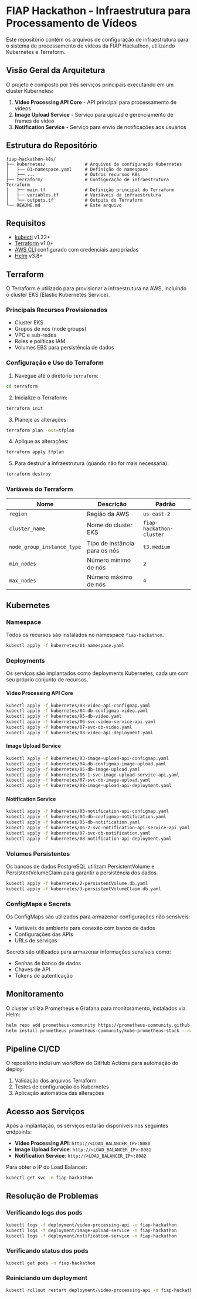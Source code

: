 # FIAP Hackathon - Infraestrutura para Processamento de Vídeos

Este repositório contém os arquivos de configuração de infraestrutura para o sistema de processamento de vídeos da FIAP Hackathon, utilizando Kubernetes e Terraform.

## Visão Geral da Arquitetura

O projeto é composto por três serviços principais executando em um cluster Kubernetes:

1. **Video Processing API Core** - API principal para processamento de vídeos
2. **Image Upload Service** - Serviço para upload e gerenciamento de frames de vídeo
3. **Notification Service** - Serviço para envio de notificações aos usuários


## Estrutura do Repositório

```
fiap-hackathon-k8s/
├── kubernetes/               # Arquivos de configuração Kubernetes
│   ├── 01-namespace.yaml     # Definição do namespace
│   ├── ...                   # Outros recursos K8s
├── terraform/                # Configuração de infraestrutura Terraform
│   ├── main.tf               # Definição principal do Terraform
│   ├── variables.tf          # Variáveis da infraestrutura
│   └── outputs.tf            # Outputs do Terraform
└── README.md                 # Este arquivo
```

## Requisitos

- [kubectl](https://kubernetes.io/docs/tasks/tools/install-kubectl/) v1.22+
- [Terraform](https://www.terraform.io/downloads.html) v1.0+
- [AWS CLI](https://aws.amazon.com/cli/) configurado com credenciais apropriadas
- [Helm](https://helm.sh/docs/intro/install/) v3.8+

## Terraform

O Terraform é utilizado para provisionar a infraestrutura na AWS, incluindo o cluster EKS (Elastic Kubernetes Service).

### Principais Recursos Provisionados

- Cluster EKS
- Grupos de nós (node groups)
- VPC e sub-redes
- Roles e políticas IAM
- Volumes EBS para persistência de dados

### Configuração e Uso do Terraform

1. Navegue até o diretório `terraform`:

```bash
cd terraform
```

2. Inicialize o Terraform:

```bash
terraform init
```

3. Planeje as alterações:

```bash
terraform plan -out=tfplan
```

4. Aplique as alterações:

```bash
terraform apply tfplan
```

5. Para destruir a infraestrutura (quando não for mais necessária):

```bash
terraform destroy
```

### Variáveis do Terraform

| Nome | Descrição | Padrão |
|------|-----------|--------|
| `region` | Região da AWS | `us-east-2` |
| `cluster_name` | Nome do cluster EKS | `fiap-hackathon-cluster` |
| `node_group_instance_type` | Tipo de instância para os nós | `t3.medium` |
| `min_nodes` | Número mínimo de nós | `2` |
| `max_nodes` | Número máximo de nós | `4` |

## Kubernetes

### Namespace

Todos os recursos são instalados no namespace `fiap-hackathon`.

```bash
kubectl apply -f kubernetes/01-namespace.yaml
```

### Deployments

Os serviços são implantados como deployments Kubernetes, cada um com seu próprio conjunto de recursos.

#### Video Processing API Core

```bash
kubectl apply -f kubernetes/03-video-api-configmap.yaml
kubectl apply -f kubernetes/04-db-configmap-video.yaml
kubectl apply -f kubernetes/05-db-video.yaml
kubectl apply -f kubernetes/06-svc-video-service-api.yaml
kubectl apply -f kubernetes/07-svc-db-video.yaml
kubectl apply -f kubernetes/08-video-api-deployment.yaml
```

#### Image Upload Service

```bash
kubectl apply -f kubernetes/03-image-upload-api-configmap.yaml
kubectl apply -f kubernetes/04-db-configmap-image-upload.yaml
kubectl apply -f kubernetes/05-db-image-upload.yaml
kubectl apply -f kubernetes/06-1-svc-image-upload-service-api.yaml
kubectl apply -f kubernetes/07-svc-db-image-upload.yaml
kubectl apply -f kubernetes/08-image-upload-api-deployment.yaml
```

#### Notification Service

```bash
kubectl apply -f kubernetes/03-notification-api-configmap.yaml
kubectl apply -f kubernetes/04-db-configmap-notification.yaml
kubectl apply -f kubernetes/05-db-notification.yaml
kubectl apply -f kubernetes/06-2-svc-notification-api-service-api.yaml
kubectl apply -f kubernetes/07-svc-db-notification.yaml
kubectl apply -f kubernetes/08-notification-api-deployment.yaml
```

### Volumes Persistentes

Os bancos de dados PostgreSQL utilizam PersistentVolume e PersistentVolumeClaim para garantir a persistência dos dados.

```bash
kubectl apply -f kubernetes/2-persistentVolume.db.yaml
kubectl apply -f kubernetes/3-persistentVolumeClaim.db.yaml
```

### ConfigMaps e Secrets

Os ConfigMaps são utilizados para armazenar configurações não sensíveis:

- Variáveis de ambiente para conexão com banco de dados
- Configurações das APIs
- URLs de serviços

Secrets são utilizados para armazenar informações sensíveis como:

- Senhas de banco de dados
- Chaves de API
- Tokens de autenticação

## Monitoramento

O cluster utiliza Prometheus e Grafana para monitoramento, instalados via Helm:

```bash
helm repo add prometheus-community https://prometheus-community.github.io/helm-charts
helm install prometheus prometheus-community/kube-prometheus-stack --namespace monitoring --create-namespace
```

## Pipeline CI/CD

O repositório inclui um workflow do GitHub Actions para automação do deploy:

1. Validação dos arquivos Terraform
2. Testes de configuração do Kubernetes
3. Aplicação automática das alterações

## Acesso aos Serviços

Após a implantação, os serviços estarão disponíveis nos seguintes endpoints:

- **Video Processing API**: `http://<LOAD_BALANCER_IP>:8080`
- **Image Upload Service**: `http://<LOAD_BALANCER_IP>:8081`
- **Notification Service**: `http://<LOAD_BALANCER_IP>:8082`

Para obter o IP do Load Balancer:

```bash
kubectl get svc -n fiap-hackathon
```

## Resolução de Problemas

### Verificando logs dos pods

```bash
kubectl logs -f deployment/video-processing-api -n fiap-hackathon
kubectl logs -f deployment/image-upload-service -n fiap-hackathon
kubectl logs -f deployment/notification-service -n fiap-hackathon
```

### Verificando status dos pods

```bash
kubectl get pods -n fiap-hackathon
```

### Reiniciando um deployment

```bash
kubectl rollout restart deployment/video-processing-api -n fiap-hackathon
```

